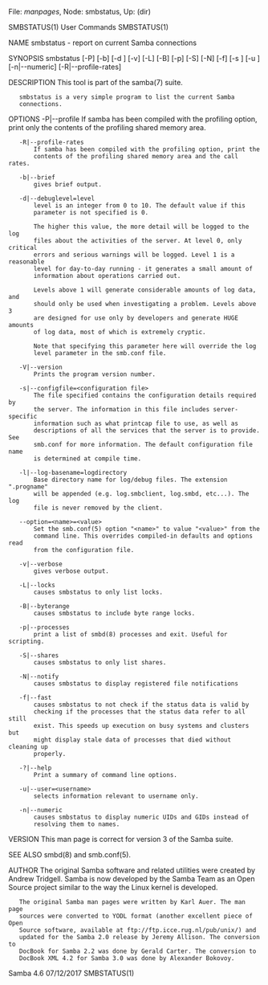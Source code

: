 File: *manpages*,  Node: smbstatus,  Up: (dir)

SMBSTATUS(1)                     User Commands                    SMBSTATUS(1)



NAME
       smbstatus - report on current Samba connections

SYNOPSIS
       smbstatus [-P] [-b] [-d <debug level>] [-v] [-L] [-B] [-p] [-S] [-N]
        [-f] [-s <configuration file>] [-u <username>] [-n|--numeric]
        [-R|--profile-rates]

DESCRIPTION
       This tool is part of the samba(7) suite.

       smbstatus is a very simple program to list the current Samba
       connections.

OPTIONS
       -P|--profile
           If samba has been compiled with the profiling option, print only
           the contents of the profiling shared memory area.

       -R|--profile-rates
           If samba has been compiled with the profiling option, print the
           contents of the profiling shared memory area and the call rates.

       -b|--brief
           gives brief output.

       -d|--debuglevel=level
           level is an integer from 0 to 10. The default value if this
           parameter is not specified is 0.

           The higher this value, the more detail will be logged to the log
           files about the activities of the server. At level 0, only critical
           errors and serious warnings will be logged. Level 1 is a reasonable
           level for day-to-day running - it generates a small amount of
           information about operations carried out.

           Levels above 1 will generate considerable amounts of log data, and
           should only be used when investigating a problem. Levels above 3
           are designed for use only by developers and generate HUGE amounts
           of log data, most of which is extremely cryptic.

           Note that specifying this parameter here will override the log
           level parameter in the smb.conf file.

       -V|--version
           Prints the program version number.

       -s|--configfile=<configuration file>
           The file specified contains the configuration details required by
           the server. The information in this file includes server-specific
           information such as what printcap file to use, as well as
           descriptions of all the services that the server is to provide. See
           smb.conf for more information. The default configuration file name
           is determined at compile time.

       -l|--log-basename=logdirectory
           Base directory name for log/debug files. The extension ".progname"
           will be appended (e.g. log.smbclient, log.smbd, etc...). The log
           file is never removed by the client.

       --option=<name>=<value>
           Set the smb.conf(5) option "<name>" to value "<value>" from the
           command line. This overrides compiled-in defaults and options read
           from the configuration file.

       -v|--verbose
           gives verbose output.

       -L|--locks
           causes smbstatus to only list locks.

       -B|--byterange
           causes smbstatus to include byte range locks.

       -p|--processes
           print a list of smbd(8) processes and exit. Useful for scripting.

       -S|--shares
           causes smbstatus to only list shares.

       -N|--notify
           causes smbstatus to display registered file notifications

       -f|--fast
           causes smbstatus to not check if the status data is valid by
           checking if the processes that the status data refer to all still
           exist. This speeds up execution on busy systems and clusters but
           might display stale data of processes that died without cleaning up
           properly.

       -?|--help
           Print a summary of command line options.

       -u|--user=<username>
           selects information relevant to username only.

       -n|--numeric
           causes smbstatus to display numeric UIDs and GIDs instead of
           resolving them to names.

VERSION
       This man page is correct for version 3 of the Samba suite.

SEE ALSO
       smbd(8) and smb.conf(5).

AUTHOR
       The original Samba software and related utilities were created by
       Andrew Tridgell. Samba is now developed by the Samba Team as an Open
       Source project similar to the way the Linux kernel is developed.

       The original Samba man pages were written by Karl Auer. The man page
       sources were converted to YODL format (another excellent piece of Open
       Source software, available at ftp://ftp.icce.rug.nl/pub/unix/) and
       updated for the Samba 2.0 release by Jeremy Allison. The conversion to
       DocBook for Samba 2.2 was done by Gerald Carter. The conversion to
       DocBook XML 4.2 for Samba 3.0 was done by Alexander Bokovoy.



Samba 4.6                         07/12/2017                      SMBSTATUS(1)
